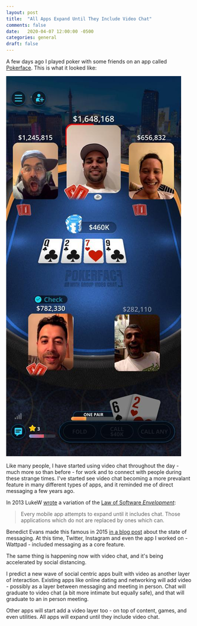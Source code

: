 ```yaml
---
layout: post
title:  "All Apps Expand Until They Include Video Chat"
comments: false
date:   2020-04-07 12:00:00 -0500
categories: general
draft: false
---
```


A few days ago I played poker with some friends on an app called [Pokerface](https://apps.apple.com/us/app/poker-face-live-texas-holdem/id1364570884). This is what it looked like:

![poker](/assets/img/pokerface.jpg)

Like many people, I have started using video chat throughout the day - much more so than before - for work and to connect with people during these strange times. I've started see video chat becoming a more prevalant feature in many different types of apps, and it reminded me of direct messaging a few years ago. 

In 2013 LukeW [wrote](https://www.lukew.com/ff/entry.asp?1696) a variation of the [Law of Software _Envelopment_](http://en.wikipedia.org/wiki/Jamie_Zawinski): 

> Every mobile app attempts to expand until it includes chat. Those applications which do not are replaced by ones which can.

Benedict Evans made this famous in 2015 [in a blog post](https://www.ben-evans.com/benedictevans/2015/3/24/the-state-of-messaging) about the state of messaging. At this time, Twitter, Instagram and even the app I worked on - Wattpad - included messaging as a core feature. 

The same thing is happening now with video chat, and it's being accelerated by social distancing. 

I predict a new wave of social centric apps built with video as another layer of interaction. Existing apps like online dating and networking will add video - possibly as a layer between messaging and meeting in person. Chat will graduate to video chat (a bit more intimate but equally safe), and that will graduate to an in person meeting.

Other apps will start add a video layer too - on top of content, games, and even utilities. All apps will expand until they include video chat. 